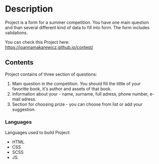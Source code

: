 # Description

Project is a form for a summer competition. You have one main question and than several different kind of data to fill into form. The form includes validations.

You can check this Project here: https://joannamakarewicz.github.io/contest/

## Contents

Project contains of three section of questions:

1. Main question in the competition. You should fill the tittle of your favoritte book, it's author and assets of that book.
2. Information about your - name, surname, full adress, phone number, e-mail adress.
3. Section for choosing prize - you can choose from list or add your suggestion.

### Languages

Languages used to build Project: 
- HTML 
- CSS 
- SCSS 
- JS.
